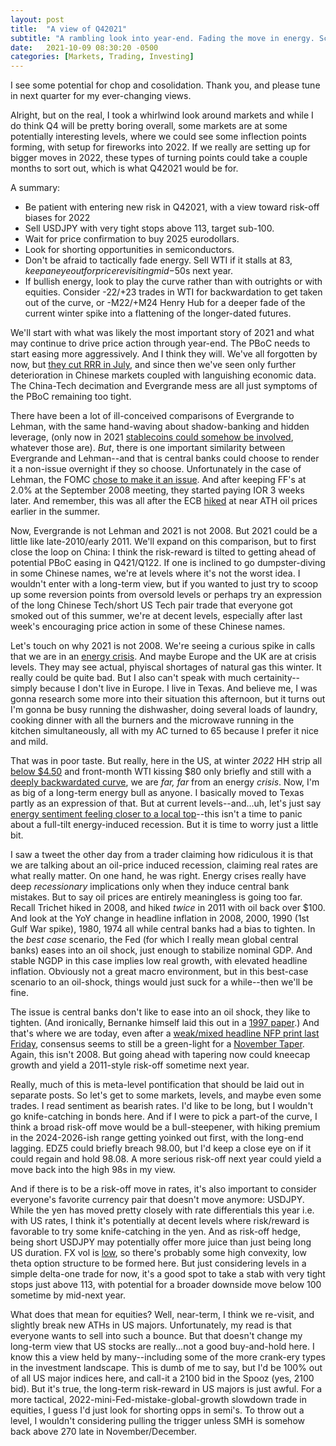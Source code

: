 ```yaml
---
layout: post
title:  "A view of Q42021"
subtitle: "A rambling look into year-end. Fading the move in energy. Scooping up some yen. And why 2022 won't be 2008 (but could be like 2011)"
date:   2021-10-09 08:30:20 -0500
categories: [Markets, Trading, Investing]
---
```


I see some potential for chop and cosolidation. Thank you, and please tune in next quarter for my ever-changing views.

Alright, but on the real, I took a whirlwind look around markets and while I do think Q4 will be pretty boring overall, some markets are at some potentially interesting levels, where we could see some inflection points forming, with setup for fireworks into 2022. If we really are setting up for bigger moves in 2022, these types of turning points could take a couple months to sort out, which is what Q42021 would be for.

A summary:
- Be patient with entering new risk in Q42021, with a view toward risk-off biases for 2022
- Sell USDJPY with very tight stops above 113, target sub-100.
- Wait for price confirmation to buy 2025 eurodollars.
- Look for shorting opportunities in semiconductors.
- Don't be afraid to tactically fade energy. Sell WTI if it stalls at $83, keep an eye out for price revisiting mid-$50s next year. 
- If bullish energy, look to play the curve rather than with outrights or with equities. Consider -22/+23 trades in WTI for backwardation to get taken out of the curve, or -M22/+M24 Henry Hub for a deeper fade of the current winter spike into a flattening of the longer-dated futures.

We'll start with what was likely the most important story of 2021 and what may continue to drive price action through year-end. The PBoC needs to start easing more aggressively. And I think they will. We've all forgotten by now, but [they cut RRR in July](https://www.reuters.com/business/chinas-surprise-rrr-cut-gets-markets-pondering-rate-cuts-other-easing-2021-07-14/), and since then we've seen only further deterioration in Chinese markets coupled with languishing economic data. The China-Tech decimation and Evergrande mess are all just symptoms of the PBoC remaining too tight. 

There have been a lot of ill-conceived comparisons of Evergrande to Lehman, with the same hand-waving about shadow-banking and hidden leverage, (only now in 2021 [stablecoins could somehow be involved](https://www.cnbc.com/2021/09/21/evergrande-crisis-could-drag-down-tether-and-other-cryptocurrencies.html), whatever those are). *But*, there is one important similarity between Evergrande and Lehman--and that is central banks could choose to render it a non-issue overnight if they so choose. Unfortunately in the case of Lehman, the FOMC [chose to make it an issue](https://www.federalreserve.gov/newsevents/pressreleases/monetary20080916a.htm). And after keeping FF's at 2.0% at the September 2008 meeting, they started paying IOR 3 weeks later. And remember, this was all after the ECB [hiked](https://www.ecb.europa.eu/press/pressconf/2008/html/is080703.en.html) at near ATH oil prices earlier in the summer. 

Now, Evergrande is not Lehman and 2021 is not 2008. But 2021 could be a little like late-2010/early 2011. We'll expand on this comparison, but to first close the loop on China: I think the risk-reward is tilted to getting ahead of potential PBoC easing in Q421/Q122. If one is inclined to go dumpster-diving in some Chinese names, we're at levels where it's not the worst idea. I wouldn't enter with a long-term view, but if you wanted to just try to scoop up some reversion points from oversold levels or perhaps try an expression of the long Chinese Tech/short US Tech pair trade that everyone got smoked out of this summer, we're at decent levels, especially after last week's encouraging price action in some of these Chinese names.

Let's touch on why 2021 is not 2008. We're seeing a curious spike in calls that we are in an [energy crisis](https://www.bloomberg.com/news/articles/2021-09-27/europe-s-energy-crisis-is-about-to-go-global-as-gas-prices-soar). And maybe Europe and the UK are at crisis levels. They may see actual, phyiscal shortages of natural gas this winter. It really could be quite bad. But I also can't speak with much certainity--simply because I don't live in Europe. I live in Texas. And believe me, I was gonna research some more into their situation this afternoon, but  it turns out I'm gonna be busy running the dishwasher, doing several loads of laundry, cooking dinner with all the burners and the microwave running in the kitchen simultaneously, all with my AC turned to 65 because I prefer it nice and mild. 

That was in poor taste. But really, here in the US, at winter *2022* HH strip all [below $4.50](https://www.cmegroup.com/markets/energy/natural-gas/natural-gas.quotes.html) and front-month WTI kissing $80 only briefly and still with a [deeply backwardated curve](https://www.cmegroup.com/markets/energy/crude-oil/light-sweet-crude.quotes.html), we are *far, far* from an energy *crisis*. Now, I'm as big of a long-term energy bull as anyone. I basically moved to Texas partly as an expression of that. But at current levels--and...uh, let's just say [energy sentiment feeling closer to a local top](https://twitter.com/Jkylebass/status/1445013121874210821)--this isn't a time to panic about a full-tilt energy-induced recession. But it is time to worry just a little bit.

I saw a tweet the other day from a trader claiming how ridiculous it is that we are talking about an oil-price induced recession, claiming real rates are what really matter. On one hand, he was right. Energy crises really have deep *recessionary* implications only when they induce central bank mistakes. But to say oil prices are entirely meaningless is going too far. Recall Trichet hiked in 2008, and hiked *twice* in 2011 with oil back over $100. And look at the YoY change in headline inflation in 2008, 2000, 1990 (1st Gulf War spike), 1980, 1974 all while central banks had a bias to tighten. In the *best case* scenario, the Fed (for which I really mean global central banks) eases into an oil shock, just enough to stabilize nominal GDP. And stable NGDP in this case implies low real growth, with elevated headline inflation. Obviously not a great macro environment, but in this best-case scenario to an oil-shock, things would just suck for a while--then we'll be fine.

The issue is central banks don't like to ease into an oil shock, they like to tighten. (And ironically, Bernanke himself laid this out in a [1997 paper](https://www.brookings.edu/bpea-articles/systematic-monetary-policy-and-the-effects-of-oil-price-shocks/).) And that's where we are today, even after a [weak/mixed headline NFP print last Friday](https://finance.yahoo.com/news/september-jobs-report-labor-department-hiring-covid-2021-191337923.html), consensus seems to still be a green-light for a [November Taper](https://www.wsj.com/articles/jobs-report-keeps-fed-taper-on-track-for-november-11633700960). Again, this isn't 2008. But going ahead with tapering now could kneecap growth and yield a 2011-style risk-off sometime next year. 

Really, much of this is meta-level pontification that should be laid out in separate posts. So let's get to some markets, levels, and maybe even some trades. I read sentiment as bearish rates. I'd like to be long, but I wouldn't go knife-catching in bonds here. And if I were to pick a part-of the curve, I think a broad risk-off move would be a bull-steepener, with hiking premium in the 2024-2026-ish range getting yoinked out first, with the long-end lagging. EDZ5 could briefly breach 98.00, but I'd keep a close eye on if it could regain and hold 98.08. A more serious risk-off next year could yield a move back into the high 98s in my view.

And if there is to be a risk-off move in rates, it's also important to consider everyone's favorite currency pair that doesn't move anymore: USDJPY. While the yen has moved pretty closely with rate differentials this year i.e. with US rates, I think it's potentially at decent levels where risk/reward is favorable to try some knife-catching in the yen. And as risk-off hedge, being short USDJPY may potentially offer more juice than just being long US duration. FX vol is [low](https://www.reuters.com/business/dollar-finds-footing-traders-wait-inflation-numbers-2021-06-08/#:~:text=With%20recent%20trading%20channels%20tight,down%200.2%25%20on%20the%20day), so there's probably some high convexity, low theta option structure to be formed here. But just considering levels in a simple delta-one trade for now, it's a good spot to take a stab with very tight stops just above 113, with potential for a broader downside move below 100 sometime by mid-next year.

What does that mean for equities? Well, near-term, I think we re-visit, and slightly break new ATHs in US majors. Unfortunately, my read is that everyone wants to sell into such a bounce. But that doesn't change my long-term view that US stocks are really...not a good buy-and-hold here. I know this a view held by many--including some of the more crank-ery types in the investment landscape. This is dumb of me to say, but I'd be 100% out of all US major indices here, and call-it a 2100 bid in the Spooz (yes, 2100 bid). But it's true, the long-term risk-reward in US majors is just awful. For a more tactical, 2022-mini-Fed-mistake-global-growth slowdown trade in equities, I guess I'd just look for shorting opps in semi's. To throw out a level, I wouldn't considering pulling the trigger unless SMH is somehow back above 270 late in November/December.